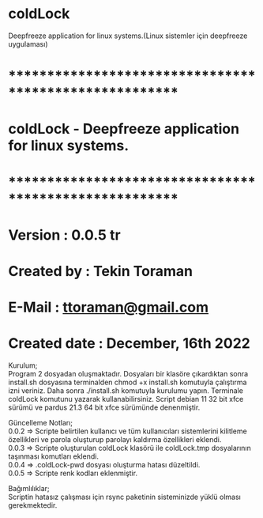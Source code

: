 # coldLock
Deepfreeze application for linux systems.(Linux sistemler için deepfreeze uygulaması)
# ******************************************************
#  coldLock - Deepfreeze application for linux systems.
# ******************************************************
# Version       : 0.0.5 tr
# Created by    : Tekin Toraman
# E-Mail        : ttoraman@gmail.com
# Created date  : December, 16th 2022

Kurulum;  
Program 2 dosyadan oluşmaktadır. Dosyaları bir klasöre çıkardıktan sonra install.sh dosyasına terminalden chmod +x install.sh komutuyla çalıştırma izni veriniz. Daha sonra ./install.sh komutuyla kurulumu yapın. Terminale coldLock komutunu yazarak kullanabilirsiniz. Script debian 11 32 bit xfce sürümü ve pardus 21.3 64 bit xfce sürümünde denenmiştir. 

Güncelleme Notları;   
0.0.2 => Scripte belirtilen kullanıcı ve tüm kullanıcıları sistemlerini kilitleme özellikleri ve parola oluşturup parolayı kaldırma özellikleri eklendi.  
0.0.3 => Scripte oluşturulan coldLock klasörü ile coldLock.tmp dosyalarının taşınması komutları eklendi.  
0.0.4 => .coldLock-pwd dosyası oluşturma hatası düzeltildi.   
0.0.5 => Scripte renk kodları eklenmiştir.

Bağımlılıklar;  
Scriptin hatasız çalışması için rsync paketinin sisteminizde yüklü olması gerekmektedir.



